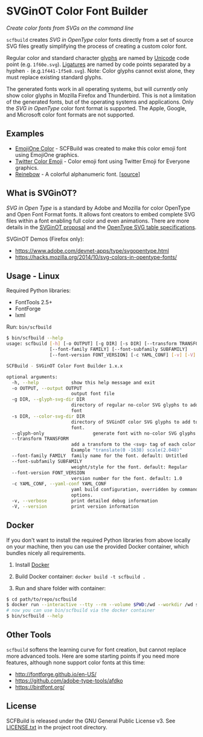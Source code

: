 # SVGinOT Color Font Builder

*Create color fonts from SVGs on the command line*

`scfbuild` creates *SVG in OpenType* color fonts directly from a set of source
SVG files greatly simplifying the process of creating a custom color font.

Regular color and standard character [glyphs][1] are named by [Unicode][2] code
point (e.g. `1f60e.svg`). [Ligatures][3] are named by code points separated
by a hyphen `-` (e.g.`1f441-1f5e8.svg`). Note: Color glyphs cannot exist alone,
they must replace existing standard glyphs.

The generated fonts work in all operating systems, but will *currently* only
show color glyphs in Mozilla Firefox and Thunderbird. This is not a limitation
of the generated fonts, but of the operating systems and applications. Only the
*SVG in OpenType* color font format is supported. The Apple, Google, and
Microsoft color font formats are not supported.

[1]: https://en.wikipedia.org/wiki/Glyph
[2]: https://en.wikipedia.org/wiki/Unicode
[3]: https://en.wikipedia.org/wiki/Typographic_ligature

## Examples

* [EmojiOne Color][4] - SCFBuild was created to make this color emoji font
  using EmojiOne graphics.
* [Twitter Color Emoji][5] - Color emoji font using Twitter Emoji for Everyone
  graphics.
* [Reinebow][6] - A colorful alphanumeric font. [[source][7]]

[4]: https://github.com/eosrei/emojione-color-font
[5]: https://github.com/eosrei/twemoji-color-font
[6]: http://xerographer.github.io/reinebow/
[7]: https://github.com/xerographer/reinebow-color-font

## What is SVGinOT?
*SVG in Open Type* is a standard by Adobe and Mozilla for color OpenType
and Open Font Format fonts. It allows font creators to embed complete SVG files
within a font enabling full color and even animations. There are more details in
the [SVGinOT proposal][8] and the [OpenType SVG table specifications][9].

SVGinOT Demos (Firefox only):

* https://www.adobe.com/devnet-apps/type/svgopentype.html
* https://hacks.mozilla.org/2014/10/svg-colors-in-opentype-fonts/

[8]: https://www.w3.org/2013/10/SVG_in_OpenType/
[9]: https://www.microsoft.com/typography/otspec/svg.htm

## Usage - Linux

Required Python libraries:

* FontTools 2.5+
* FontForge
* lxml

Run: `bin/scfbuild`

```sh
$ bin/scfbuild --help
usage: scfbuild [-h] [-o OUTPUT] [-g DIR] [-s DIR] [--transform TRANSFORM]
                [--font-family FAMILY] [--font-subfamily SUBFAMILY]
                [--font-version FONT_VERSION] [-c YAML_CONF] [-v] [-V]

SCFBuild - SVGinOT Color Font Builder 1.x.x

optional arguments:
  -h, --help            show this help message and exit
  -o OUTPUT, --output OUTPUT
                        output font file
  -g DIR, --glyph-svg-dir DIR
                        directory of regular no-color SVG glyphs to add to the
                        font
  -s DIR, --color-svg-dir DIR
                        directory of SVGinOT color SVG glyphs to add to the
                        font.
  --glyph-only					generate font with no-color SVG glyphs only 
  --transform TRANSFORM
                        add a transform to the <svg> tag of each color SVG.
                        Example "translate(0 -1638) scale(2.048)"
  --font-family FAMILY  family name for the font. default: Untitled
  --font-subfamily SUBFAMILY
                        weight/style for the font. default: Regular
  --font-version FONT_VERSION
                        version number for the font. default: 1.0
  -c YAML_CONF, --yaml-conf YAML_CONF
                        yaml build configuration, overridden by command line
                        options.
  -v, --verbose         print detailed debug information
  -V, --version         print version information
```

## Docker

If you don't want to install the required Python libraries from above locally on your machine, then you can use the provided Docker container, which bundles nicely all requirements.

1. Install [Docker](https://www.docker.com/)

2. Build Docker container: `docker build -t scfbuild .` 
3. Run and share folder with container:

```bash
$ cd path/to/repo/scfbuild
$ docker run --interactive --tty --rm --volume $PWD:/wd --workdir /wd scfbuild:latest bash
# now you can use bin/scfbuild via the docker container
$ bin/scfbuild --help
```



## Other Tools
`scfbuild` softens the learning curve for font creation, but cannot replace more
advanced tools. Here are some starting points if you need more features,
although none support color fonts at this time:

* http://fontforge.github.io/en-US/
* https://github.com/adobe-type-tools/afdko
* https://birdfont.org/

## License

SCFBuild is released under the GNU General Public License v3.
See [LICENSE.txt](LICENSE.txt) in the project root directory.

